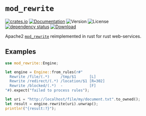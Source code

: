 # `mod_rewrite`

<!-- prettier-ignore-start -->

[![crates.io](https://img.shields.io/crates/v/mod_rewrite?label=latest)](https://crates.io/crates/mod_rewrite)
[![Documentation](https://docs.rs/mod_rewrite/badge.svg?version=0.1.2)](https://docs.rs/mod_rewrite/0.1.2)
![Version](https://img.shields.io/badge/rustc-1.72+-ab6000.svg)
![License](https://img.shields.io/crates/l/mod_rewrite.svg)
<br />
[![dependency status](https://deps.rs/crate/mod_rewrite/0.1.2/status.svg)](https://deps.rs/crate/mod_rewrite/0.1.2)
[![Download](https://img.shields.io/crates/d/mod_rewrite.svg)](https://crates.io/crates/mod_rewrite)

<!-- prettier-ignore-end -->

<!-- cargo-rdme start -->

Apache2 [`mod_rewrite`](https://httpd.apache.org/docs/current/mod/mod_rewrite.html)
reimplemented in rust for rust web-services.

## Examples

```rust
use mod_rewrite::Engine;

let engine = Engine::from_rules(r#"
  Rewrite /file/(.*)     /tmp/$1      [L]
  Rewrite /redirect/(.*) /location/$1 [R=302]
  Rewrite /blocked/(.*)  -            [F]
"#).expect("failed to process rules");

let uri = "http://localhost/file/my/document.txt".to_owned();
let result = engine.rewrite(uri).unwrap();
println!("{result:?}");
```

<!-- cargo-rdme end -->
